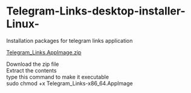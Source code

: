 # Telegram-Links-desktop-installer-Linux-
Installation packages for telegram links application 

[Telegram_Links.AppImage.zip](https://github.com/Genialngash/Telegram-Links-desktop-installer-Linux-/files/7605064/Telegram_Links.AppImage.zip)

Download the zip file \
Extract the contents \
type this command to make it executable \
sudo chmod +x Telegram_Links-x86_64.AppImage 
